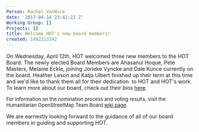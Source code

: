 ```yaml
---
Person: Rachel VanNice
date: '2017-04-14 23:42:22 Z'
Working Group: []
Projects: []
title: Welcome HOT's new board members!
created: 1492213342
---
```

<p>On Wednesday, April 12th, HOT welcomed three new members to the HOT Board.&nbsp;The newly elected Board Members are Ahasanul Hoque, Pete Masters, Melanie Eckle, joining Jorieke Vyncke and Dale Kunce currently on the board. Heather Leson and Katja Ulbert finished up their term at this time and we'd like to thank them all for their dedication &nbsp;to HOT and HOT's work. To learn more about our board, check out their bios <a href="https://www.hotosm.org/board" target="_blank">here</a>.&nbsp;</p><p><span style="font-size: 13.008px;">For information on the nomination process and voting results, visit the Humanitarian OpenStreetMap Team Board <a href="https://wiki.openstreetmap.org/wiki/Humanitarian_OSM_Team/Board_Elections_2017" target="_blank">wiki page</a>.&nbsp;</span></p><p>We are earnestly looking forward to the guidance of all of our board members in guiding and supporting HOT.&nbsp;</p>
